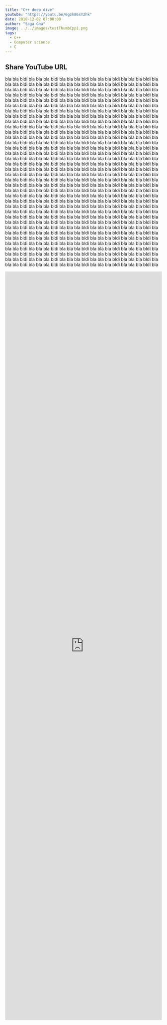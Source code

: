 ```yaml
---
title: "C++ deep dive"
youtube: "https://youtu.be/6gzkB6sY2hk"
date: 2018-12-02 07:00:00
author: "Saga Gná"
image: ../../images/testThumbCpp1.png
tags:
  - C++
  - Computer science
  - C
---
```


## Share YouTube URL
bla bla bldi bla bla bla bldi bla bla bla bldi bla bla bla bldi bla bla bla bldi bla bla bla bldi bla 
bla bla bldi bla bla bla bldi bla bla bla bldi bla bla bla bldi bla bla bla bldi bla bla bla bldi bla 
bla bla bldi bla bla bla bldi bla bla bla bldi bla bla bla bldi bla bla bla bldi bla bla bla bldi bla 
bla bla bldi bla bla bla bldi bla bla bla bldi bla bla bla bldi bla bla bla bldi bla bla bla bldi bla 
bla bla bldi bla bla bla bldi bla bla bla bldi bla bla bla bldi bla bla bla bldi bla bla bla bldi bla 
bla bla bldi bla bla bla bldi bla bla bla bldi bla bla bla bldi bla bla bla bldi bla bla bla bldi bla 
bla bla bldi bla bla bla bldi bla bla bla bldi bla bla bla bldi bla bla bla bldi bla bla bla bldi bla 
bla bla bldi bla bla bla bldi bla bla bla bldi bla bla bla bldi bla bla bla bldi bla bla bla bldi bla 
bla bla bldi bla bla bla bldi bla bla bla bldi bla bla bla bldi bla bla bla bldi bla bla bla bldi bla 
bla bla bldi bla bla bla bldi bla bla bla bldi bla bla bla bldi bla bla bla bldi bla bla bla bldi bla 
bla bla bldi bla bla bla bldi bla bla bla bldi bla bla bla bldi bla bla bla bldi bla bla bla bldi bla 
bla bla bldi bla bla bla bldi bla bla bla bldi bla bla bla bldi bla bla bla bldi bla bla bla bldi bla 
bla bla bldi bla bla bla bldi bla bla bla bldi bla bla bla bldi bla bla bla bldi bla bla bla bldi bla 
bla bla bldi bla bla bla bldi bla bla bla bldi bla bla bla bldi bla bla bla bldi bla bla bla bldi bla 
bla bla bldi bla bla bla bldi bla bla bla bldi bla bla bla bldi bla bla bla bldi bla bla bla bldi bla 
bla bla bldi bla bla bla bldi bla bla bla bldi bla bla bla bldi bla bla bla bldi bla bla bla bldi bla 
bla bla bldi bla bla bla bldi bla bla bla bldi bla bla bla bldi bla bla bla bldi bla bla bla bldi bla 
bla bla bldi bla bla bla bldi bla bla bla bldi bla bla bla bldi bla bla bla bldi bla bla bla bldi bla 
bla bla bldi bla bla bla bldi bla bla bla bldi bla bla bla bldi bla bla bla bldi bla bla bla bldi bla 
bla bla bldi bla bla bla bldi bla bla bla bldi bla bla bla bldi bla bla bla bldi bla bla bla bldi bla 
bla bla bldi bla bla bla bldi bla bla bla bldi bla bla bla bldi bla bla bla bldi bla bla bla bldi bla 
bla bla bldi bla bla bla bldi bla bla bla bldi bla bla bla bldi bla bla bla bldi bla bla bla bldi bla 
bla bla bldi bla bla bla bldi bla bla bla bldi bla bla bla bldi bla bla bla bldi bla bla bla bldi bla 
bla bla bldi bla bla bla bldi bla bla bla bldi bla bla bla bldi bla bla bla bldi bla bla bla bldi bla 
bla bla bldi bla bla bla bldi bla bla bla bldi bla bla bla bldi bla bla bla bldi bla bla bla bldi bla 
bla bla bldi bla bla bla bldi bla bla bla bldi bla bla bla bldi bla bla bla bldi bla bla bla bldi bla 
bla bla bldi bla bla bla bldi bla bla bla bldi bla bla bla bldi bla bla bla bldi bla bla bla bldi bla 
bla bla bldi bla bla bla bldi bla bla bla bldi bla bla bla bldi bla bla bla bldi bla bla bla bldi bla 
bla bla bldi bla bla bla bldi bla bla bla bldi bla bla bla bldi bla bla bla bldi bla bla bla bldi bla 
bla bla bldi bla bla bla bldi bla bla bla bldi bla bla bla bldi bla bla bla bldi bla bla bla bldi bla

<iframe src="https://pastebin.com/embed_iframe/t5k4C9B6" style="border:none;width:100%;height:60vh"></iframe>
